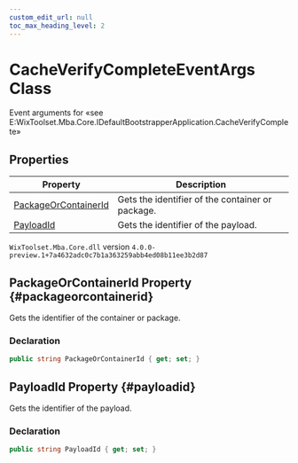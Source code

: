 ```yaml
---
custom_edit_url: null
toc_max_heading_level: 2
---
```

# CacheVerifyCompleteEventArgs Class
Event arguments for «see E:WixToolset.Mba.Core.IDefaultBootstrapperApplication.CacheVerifyComplete» 
## Properties
| Property | Description |
| ------ | ----------- |
| [PackageOrContainerId](#packageorcontainerid) | Gets the identifier of the container or package. |
| [PayloadId](#payloadid) | Gets the identifier of the payload. |
`WixToolset.Mba.Core.dll` version `4.0.0-preview.1+7a4632adc0c7b1a363259abb4ed08b11ee3b2d87`
## PackageOrContainerId Property {#packageorcontainerid}
Gets the identifier of the container or package.
### Declaration
```cs
public string PackageOrContainerId { get; set; } 
```
## PayloadId Property {#payloadid}
Gets the identifier of the payload.
### Declaration
```cs
public string PayloadId { get; set; } 
```
